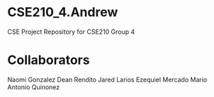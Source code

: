 # CSE210_4.Andrew
CSE Project Repository for CSE210 Group 4

# Collaborators
Naomi Gonzalez 
Dean Rendito
Jared Larios
Ezequiel Mercado
Mario Antonio Quinonez
